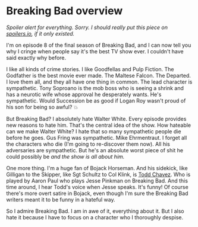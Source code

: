 # Breaking Bad overview
<i>Spoiler alert for everything. Sorry. I should really put this piece on <a href="http://spoilers.io/">spoilers.io</a>, if it only existed.</i>

I'm on episode 8 of the final season of Breaking Bad, and I can now tell you why I cringe when people say it's the best TV show ever. I couldn't have said exactly why before. 

I like all kinds of crime stories. I like Goodfellas and Pulp Fiction. The Godfather is the best movie ever made. The Maltese Falcon. The Departed. I love them all, and they all have one thing in common. The lead character is sympathetic. Tony Soproano is the mob boss who is seeing a shrink and has a neurotic wife whose approval he desperately wants. He's sympathetic. Would Succession be as good if Logan Roy wasn't proud of his son for being so awful? :boom:

But Breaking Bad? I absolutely hate Walter White. Every episode provides new reasons to hate him. That's the central idea of the show. How hateable can we make Walter White? I hate that so many sympathetic people die before he goes. Gus Fring was sympathetic. Mike Ehrmentraut. I forget all the characters who die (I'm going to re-discover them now). All his adversaries are sympathetic. But he's an absolute worst piece of shit he could possibly be <i>and the show is all about him. </i>

One more thing. I'm a huge fan of Bojack Horseman. And his sidekick, like Gilligan to the Skipper, like Sgt Schultz to Col Klink, is <a href="https://bojackhorseman.fandom.com/wiki/Todd_Chavez">Todd Chavez</a>. Who is played by Aaron Paul who plays Jesse Pinkman on Breaking Bad. And this time around, I hear Todd's voice when Jesse speaks. It's funny! Of course there's more overt satire in Bojack, even though I'm sure the Breaking Bad writers meant it to be funny in a hateful way. 

So I admire Breaking Bad. I am in awe of it, everything about it. But I also hate it because I have to focus on a character who I thoroughly despise. 

